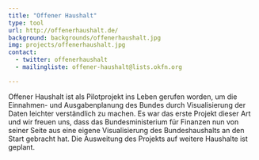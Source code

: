 ```yaml
---
title: "Offener Haushalt"
type: tool
url: http://offenerhaushalt.de/
background: backgrounds/offenerhaushalt.jpg
img: projects/offenerhaushalt.jpg
contact:
  - twitter: offenerhaushalt
  - mailingliste: offener-haushalt@lists.okfn.org

---
```


Offener Haushalt ist als Pilotprojekt ins Leben gerufen worden, um die Einnahmen- und Ausgabenplanung des Bundes durch Visualisierung der Daten leichter verständlich zu machen. Es war das erste Projekt dieser Art und wir freuen uns, dass das Bundesministerium für Finanzen nun von seiner Seite aus eine eigene Visualisierung des Bundeshaushalts an den Start gebracht hat. Die Ausweitung des Projekts auf weitere Haushalte ist geplant.
